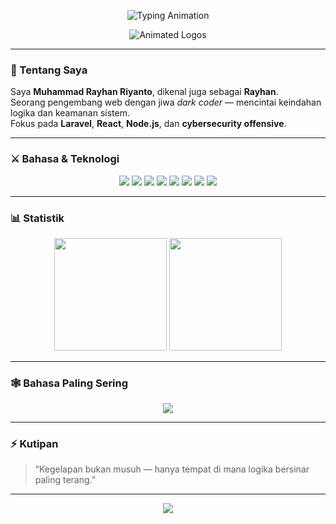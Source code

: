 <!-- 🕶 README Dark Villain Style for HanzzKT -->

<!-- NAMA DENGAN EFEK KETIK -->
<p align="center">
  <img src="https://readme-typing-svg.herokuapp.com?font=Share+Tech+Mono&size=30&duration=4000&pause=1000&color=FF0000&center=true&vCenter=true&width=700&lines=Muhammad+Rayhan+Riyanto;Web+Developer+%7C+Cybersecurity+Learner;Menulis+Kode+Dalam+Bayangan..." alt="Typing Animation" />
</p>

<!-- ANIMASI LOGO BERGERAK DARK -->
<p align="center">
  <img src="https://raw.githubusercontent.com/HanzzKT/HanzzKT/main/assets/dark-marquee.svg" alt="Animated Logos" />
</p>

---

### 🧩 Tentang Saya
Saya **Muhammad Rayhan Riyanto**, dikenal juga sebagai **Rayhan**.  
Seorang pengembang web dengan jiwa *dark coder* — mencintai keindahan logika dan keamanan sistem.  
Fokus pada **Laravel**, **React**, **Node.js**, dan **cybersecurity offensive**.

---

### ⚔️ Bahasa & Teknologi
<p align="center">
  <img src="https://img.shields.io/badge/HTML5-8B0000?style=for-the-badge&logo=html5&logoColor=white" />
  <img src="https://img.shields.io/badge/CSS3-4B0082?style=for-the-badge&logo=css3&logoColor=white" />
  <img src="https://img.shields.io/badge/JavaScript-FFD700?style=for-the-badge&logo=javascript&logoColor=black" />
  <img src="https://img.shields.io/badge/PHP-5B00FF?style=for-the-badge&logo=php&logoColor=white" />
  <img src="https://img.shields.io/badge/Laravel-B22222?style=for-the-badge&logo=laravel&logoColor=white" />
  <img src="https://img.shields.io/badge/React-222222?style=for-the-badge&logo=react&logoColor=61DAFB" />
  <img src="https://img.shields.io/badge/Node.js-0F0F0F?style=for-the-badge&logo=node.js&logoColor=00FF00" />
  <img src="https://img.shields.io/badge/MySQL-191970?style=for-the-badge&logo=mysql&logoColor=white" />
</p>

---

### 📊 Statistik
<p align="center">
  <img src="https://github-readme-stats.vercel.app/api?username=HanzzKT&show_icons=true&theme=vision-friendly-dark&hide_border=true&icon_color=FF0000&title_color=FF0000" height="180"/>
  <img src="https://github-readme-streak-stats.herokuapp.com/?user=HanzzKT&theme=highcontrast&hide_border=true" height="180"/>
</p>

---

### 🕸 Bahasa Paling Sering
<p align="center">
  <img src="https://github-readme-stats.vercel.app/api/top-langs/?username=HanzzKT&layout=compact&theme=dracula&hide_border=true" />
</p>

---

### ⚡ Kutipan
> “Kegelapan bukan musuh — hanya tempat di mana logika bersinar paling terang.”

---

<p align="center">
  <img src="https://capsule-render.vercel.app/api?type=waving&color=0:8B0000,100:4B0082&height=120&section=footer" />
</p>
